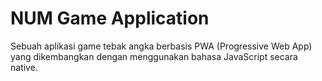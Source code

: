 # NUM Game Application

<p>Sebuah aplikasi game tebak angka berbasis PWA (Progressive Web App) yang dikembangkan dengan menggunakan bahasa JavaScript secara native.</p>

